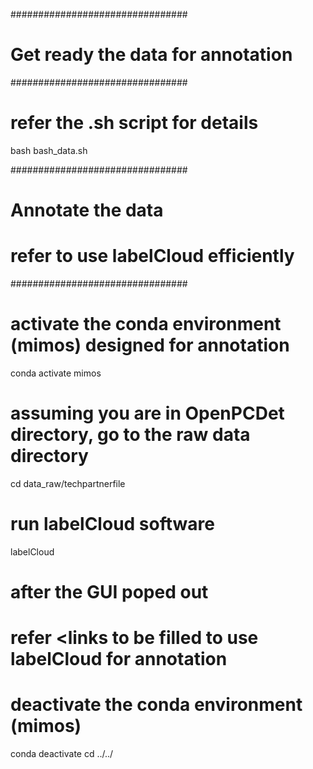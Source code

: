 ################################
# Get ready the data for annotation
################################
# refer the .sh script  for details
bash bash_data.sh

################################
# Annotate the data
# refer <links to be filled> to use labelCloud efficiently
################################
# activate the conda environment (mimos) designed for annotation
conda activate mimos

# assuming you are in OpenPCDet directory, go to the raw data directory
cd data_raw/techpartnerfile

# run labelCloud software
labelCloud

# after the GUI poped out
# refer <links to be  filled to use labelCloud for annotation

# deactivate the conda environment (mimos)
conda deactivate
cd ../../
